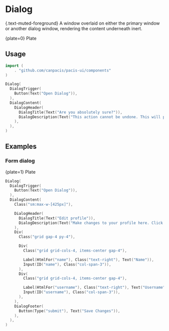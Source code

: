 # Dialog

{.text-muted-foreground}
A window overlaid on either the primary window or another dialog window, rendering the content underneath inert.

{plate=0}
Plate

## Usage

```go
import (
	. "github.com/canpacis/pacis-ui/components"
)
```

```go
Dialog(
  DialogTrigger(
    Button(Text("Open Dialog")),
  ),
  DialogContent(
    DialogHeader(
      DialogTitle(Text("Are you absolutely sure?")),
      DialogDescription(Text("This action cannot be undone. This will permanently delete your account and remove your data from our servers.")),
    ),
  ),
)
```

## Examples

### Form dialog

{plate=1}
Plate

```go
Dialog(
  DialogTrigger(
    Button(Text("Open Dialog")),
  ),
  DialogContent(
    Class("sm:max-w-[425px]"),

    DialogHeader(
      DialogTitle(Text("Edit profile")),
      DialogDescription(Text("Make changes to your profile here. Click save when you're done.")),
    ),
    Div(
      Class("grid gap-4 py-4"),

      Div(
        Class("grid grid-cols-4, items-center gap-4"),

        Label(HtmlFor("name"), Class("text-right"), Text("Name")),
        Input(ID("name"), Class("col-span-3")),
      ),
      Div(
        Class("grid grid-cols-4, items-center gap-4"),

        Label(HtmlFor("username"), Class("text-right"), Text("Username")),
        Input(ID("username"), Class("col-span-3")),
      ),
    ),
    DialogFooter(
      Button(Type("submit"), Text("Save Changes")),
    ),
  ),
)
```